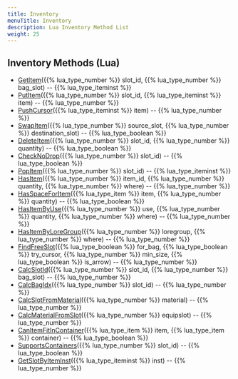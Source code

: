 ```yaml
---
title: Inventory
menuTitle: Inventory
description: Lua Inventory Method List
weight: 25
---
```


## Inventory Methods (Lua)
- [GetItem](getitem)({{% lua_type_number %}} slot_id, {{% lua_type_number %}} bag_slot) -- {{% lua_type_iteminst %}}
- [PutItem](putitem)({{% lua_type_number %}} slot_id, {{% lua_type_iteminst %}} item) -- {{% lua_type_number %}}
- [PushCursor](pushcursor)({{% lua_type_iteminst %}} item) -- {{% lua_type_number %}}
- [SwapItem](swapitem)({{% lua_type_number %}} source_slot, {{% lua_type_number %}} destination_slot) -- {{% lua_type_boolean %}}
- [DeleteItem](deleteitem)({{% lua_type_number %}} slot_id, {{% lua_type_number %}} quantity) -- {{% lua_type_boolean %}}
- [CheckNoDrop](checknodrop)({{% lua_type_number %}} slot_id) -- {{% lua_type_boolean %}}
- [PopItem](popitem)({{% lua_type_number %}} slot_id) -- {{% lua_type_iteminst %}}
- [HasItem](hasitem)({{% lua_type_number %}} item_id, {{% lua_type_number %}} quantity, {{% lua_type_number %}} where) -- {{% lua_type_number %}}
- [HasSpaceForItem](hasspaceforitem)({{% lua_type_item %}} item, {{% lua_type_number %}} quantity) -- {{% lua_type_boolean %}}
- [HasItemByUse](hasitembyuse)({{% lua_type_number %}} use, {{% lua_type_number %}} quantity, {{% lua_type_number %}} where) -- {{% lua_type_number %}}
- [HasItemByLoreGroup](hasitembyloregroup)({{% lua_type_number %}} loregroup, {{% lua_type_number %}} where) -- {{% lua_type_number %}}
- [FindFreeSlot](findfreeslot)({{% lua_type_boolean %}} for_bag, {{% lua_type_boolean %}} try_cursor, {{% lua_type_number %}} min_size, {{% lua_type_boolean %}} is_arrow) -- {{% lua_type_number %}}
- [CalcSlotId](calcslotid)({{% lua_type_number %}} slot_id, {{% lua_type_number %}} bag_slot) -- {{% lua_type_number %}}
- [CalcBagIdx](calcbagidx)({{% lua_type_number %}} slot_id) -- {{% lua_type_number %}}
- [CalcSlotFromMaterial](calcslotfrommaterial)({{% lua_type_number %}} material) -- {{% lua_type_number %}}
- [CalcMaterialFromSlot](calcmaterialfromslot)({{% lua_type_number %}} equipslot) -- {{% lua_type_number %}}
- [CanItemFitInContainer](canitemfitincontainer)({{% lua_type_item %}} item, {{% lua_type_item %}} container) -- {{% lua_type_boolean %}}
- [SupportsContainers](supportscontainers)({{% lua_type_number %}} slot_id) -- {{% lua_type_boolean %}}
- [GetSlotByItemInst](getslotbyiteminst)({{% lua_type_iteminst %}} inst) -- {{% lua_type_number %}}
